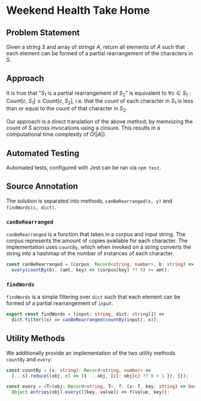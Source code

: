 # Weekend Health Take Home

## Problem Statement

Given a string $S$ and array of strings $A$, return all elements of $A$ such that each element can be formed of a partial rearrangement of the characters in $S$.

## Approach

It is true that "$S_1$ is a partial rearrangement of $S_2$" is equivalent to $\forall c \in S_1: \text{Count}[c, S_1] \leq \text{Count}[c, S_2]$, i.e. that the _count_ of each character in $S_1$ is less than or equal to the count of that character in $S_2$.

Our approach is a direct translation of the above method, by memoizing the count of $S$ across invocations using a closure. This results in a computational time complexity of $O(|A|)$.

## Automated Testing

Automated tests, configured with Jest can be ran via `npm test`.

## Source Annotation

The solution is separated into methods, `canBeRearranged(x, y)` and `findWords(s, dict)`.

### `canBeRearranged`

`canBeRearranged` is a function that takes in a corpus and input string. The corpus represents the amount of copies available for each character. The implementation uses `countBy`, which when invoked on a string converts the string into a hashmap of the number of instances of each character.

```ts
const canBeRearranged = (corpus: Record<string, number>, b: string) =>
  every(countBy(b), (amt, key) => (corpus[key] ?? 0) >= amt);
```

### `findWords`

`findWords` is a simple filtering over `dict` such that each element can be formed of a partial rearrangement of `input`.

```ts
export const findWords = (input: string, dict: string[]) =>
  dict.filter((x) => canBeRearranged(countBy(input), x));
```

## Utility Methods

We additionally provide an implementation of the two utility methods `countBy` and `every`:

```ts
const countBy = (s: string): Record<string, number> =>
  [...s].reduce((obj, c) => ({ ...obj, [c]: obj[c] ?? 0 + 1 }), {});

const every = <T>(obj: Record<string, T>, f: (x: T, key: string) => boolean) =>
  Object.entries(obj).every(([key, value]) => f(value, key));
```
